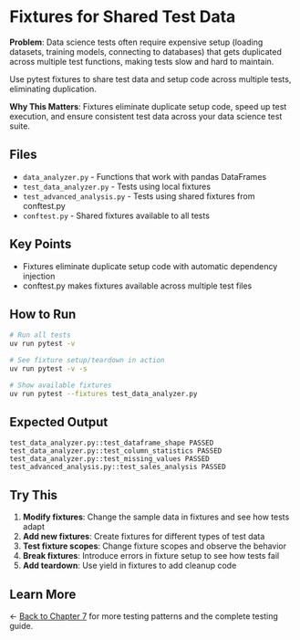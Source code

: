 # Fixtures for Shared Test Data

**Problem**: Data science tests often require expensive setup (loading datasets, training models, connecting to databases) that gets duplicated across multiple test functions, making tests slow and hard to maintain.

Use pytest fixtures to share test data and setup code across multiple tests, eliminating duplication.

**Why This Matters**: Fixtures eliminate duplicate setup code, speed up test execution, and ensure consistent test data across your data science test suite.

## Files

- `data_analyzer.py` - Functions that work with pandas DataFrames
- `test_data_analyzer.py` - Tests using local fixtures
- `test_advanced_analysis.py` - Tests using shared fixtures from conftest.py
- `conftest.py` - Shared fixtures available to all tests

## Key Points

- Fixtures eliminate duplicate setup code with automatic dependency injection
- conftest.py makes fixtures available across multiple test files

## How to Run

```bash
# Run all tests
uv run pytest -v

# See fixture setup/teardown in action
uv run pytest -v -s

# Show available fixtures
uv run pytest --fixtures test_data_analyzer.py
```

## Expected Output

```
test_data_analyzer.py::test_dataframe_shape PASSED
test_data_analyzer.py::test_column_statistics PASSED
test_data_analyzer.py::test_missing_values PASSED
test_advanced_analysis.py::test_sales_analysis PASSED
```

## Try This

1. **Modify fixtures**: Change the sample data in fixtures and see how tests adapt
2. **Add new fixtures**: Create fixtures for different types of test data
3. **Test fixture scopes**: Change fixture scopes and observe the behavior
4. **Break fixtures**: Introduce errors in fixture setup to see how tests fail
5. **Add teardown**: Use yield in fixtures to add cleanup code

## Learn More

← [Back to Chapter 7](../README.md) for more testing patterns and the complete testing guide.